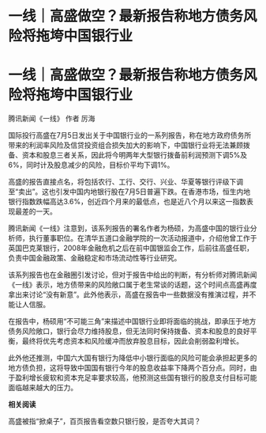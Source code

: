 # 一线｜高盛做空？最新报告称地方债务风险将拖垮中国银行业

# 一线｜高盛做空？最新报告称地方债务风险将拖垮中国银行业

腾讯新闻《一线》 作者 厉海

国际投行高盛在7月5日发出关于中国银行业的一系列报告，称在地方政府债务所带来的利润率风险及信贷投资组合损失加大的影响下，中国银行业将无法兼顾拨备、资本和股息三者关系，因此将今明两年大型银行拨备前利润预测下调5%及6%，同时计及股息减少的风险，目标价平均下调1%。

高盛的报告直接点名，将包括农行、工行、交行、兴业、华夏等银行评级下调至“卖出”。这也引发中国内地银行股在7月5日普遍下跌。在香港市场，恒生内地银行指数跌幅高达3.6%，创近四个月来的最低点，也是近八个月以来这一指数表现最差的一天。

腾讯新闻《一线》注意到，该系列报告的署名作者为杨硕，为高盛中国的银行业分析师，执行董事职位。在清华五道口金融学院的一次活动报道中，介绍他曾工作于英国巴克莱银行，2008年金融危机之后在前中国银监会工作，后前往高盛任职，负责中国金融政策、金融稳定和市场流动性等行业研究。

该系列报告也在金融圈引发讨论，但对于报告中给出的判断，有分析师对腾讯新闻《一线》表示，地方债带来的风险敞口属于老生常谈的话题，这个时间点高盛再度拿出来讨论“没有新意”。此外他表示，高盛在报告中一些数据没有推演过程，并不能让人信服。

在报告中，杨硕用“不可能三角”来描述中国银行业即将面临的挑战，即承压于地方债务风险敞口，银行会尽力维持股息，但无法同时保持拨备、资本和股息的良好平衡，最终将优先考虑资本和风险缓冲而放弃股息目标，因此会削弱盈利增长。

此外他还推测，中国六大国有银行为降低中小银行面临的风险可能会承担起更多的地方债负担，这将导致中国国有银行今年的股息收益率下降两个百分点。同时，由于盈利增长疲软和资本充足率要求较高，他预测这些国有银行的股息支付目标可能面临越来越大的压力。

**相关阅读**

高盛被指“掀桌子”，百页报告看空数只银行股，是否夸大其词？

